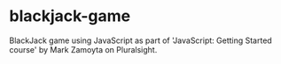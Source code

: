 # blackjack-game
BlackJack game using JavaScript as part of 'JavaScript: Getting Started course' by Mark Zamoyta on Pluralsight.
